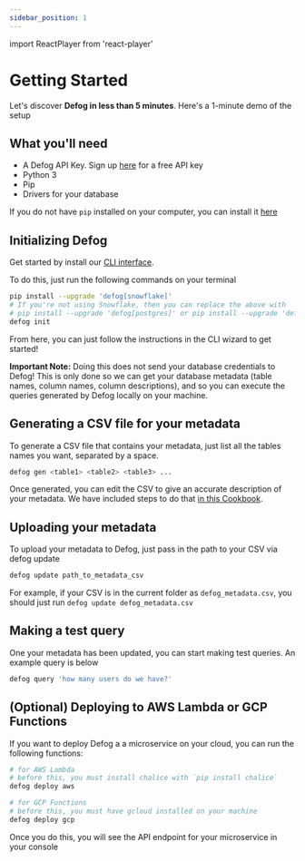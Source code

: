 ```yaml
---
sidebar_position: 1
---
```

import ReactPlayer from 'react-player'

# Getting Started

Let's discover **Defog in less than 5 minutes**. Here's a 1-minute demo of the setup

<ReactPlayer playing controls url='https://github.com/defog-ai/defog-docs/assets/113582788/4fdad08c-e3fe-49bc-af1b-a975f875c95d' />

## What you'll need
- A Defog API Key. Sign up [here](https://defog.ai/signup/) for a free API key
- Python 3
- Pip
- Drivers for your database

If you do not have `pip` installed on your computer, you can install it [here](https://pip.pypa.io/en/stable/installation/)


## Initializing Defog

Get started by install our [CLI interface](https://github.com/defog-ai/defog-python).

To do this, just run the following commands on your terminal

```bash
pip install --upgrade 'defog[snowflake]'
# If you're not using Snowflake, then you can replace the above with
# pip install --upgrade 'defog[postgres]' or pip install --upgrade 'defog[mysql]' or pip install --upgrade 'defog[bigquery]'
defog init
```

From here, you can just follow the instructions in the CLI wizard to get started!

**Important Note:** Doing this does not send your database credentials to Defog! This is only done so we can get your database metadata (table names, column names, column descriptions), and so you can execute the queries generated by Defog locally on your machine.


## Generating a CSV file for your metadata

To generate a CSV file that contains your metadata, just list all the tables names you want, separated by a space.

```bash
defog gen <table1> <table2> <table3> ...
```

Once generated, you can edit the CSV to give an accurate description of your metadata. We have included steps to do that [in this Cookbook](https://defog.notion.site/Cookbook-for-schema-definitions-1650a6855ea447fdb0be75d39975571b).

## Uploading your metadata

To upload your metadata to Defog, just pass in the path to your CSV via defog update

```bash
defog update path_to_metadata_csv
```

For example, if your CSV is in the current folder as `defog_metadata.csv`, you should just run `defog update defog_metadata.csv`

## Making a test query

One your metadata has been updated, you can start making test queries. An example query is below

```bash
defog query 'how many users do we have?'
```

## (Optional) Deploying to AWS Lambda or GCP Functions

If you want to deploy Defog a a microservice on your cloud, you can run the following functions:

```bash
# for AWS Lambda
# before this, you must install chalice with `pip install chalice`
defog deploy aws
```

```bash
# for GCP Functions
# before this, you must have gcloud installed on your machine
defog deploy gcp
```

Once you do this, you will see the API endpoint for your microservice in your console
